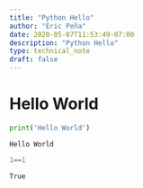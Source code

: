 ```yaml
---
title: "Python Hello"
author: "Eric Peña"
date: 2020-05-07T11:53:49-07:00
description: "Python Hello"
type: technical_note
draft: false
---
```


# Hello World


```python
print('Hello World')
```

    Hello World



```python
1==1
```




    True




```python

```
